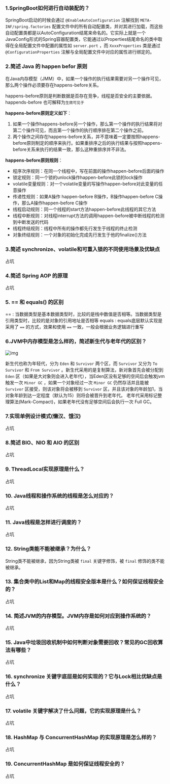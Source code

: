 ### 1.SpringBoot如何进行自动装配的？

SpringBoot启动的时候会通过 `@EnableAutoConfiguration` 注解找到 `META-INF/spring.factories` 配置文件中的所有自动配置类，并对其进行加载，而这些自动配置类都是以AutoConfiguration结尾来命名的。它实际上就是一个JavaConfig形式的Spring容器配置类，它能通过以Properties结尾命名的类中取得在全局配置文件中配置的属性如 `server.port` ，而 `XxxxProperties` 类是通过 `@ConfigurationProperties` 注解与全局配置文件中对应的属性进行绑定的。

### 2.简述 Java 的 happen befor 原则

在Java内存模型（JMM）中，如果一个操作的执行结果需要对另一个操作可见，那么两个操作必须要存在happens-before关系。

happens-before原则是判断数据是否存在竞争，线程是否安全的主要依据。happends-before 也可解释为`生效可见于` 

**happens-before原则定义如下**：

1. 如果一个操作happens-before另一个操作，那么第一个操作的执行结果将对第二个操作可见，而且第一个操作的执行顺序排在第二个操作之前。 
2. 两个操作之间存在happens-before关系，并不意味着一定要按照happens-before原则制定的顺序来执行。如果重排序之后的执行结果与按照happens-before关系来执行的结果一致，那么这种重排序并不非法。

**happens-before原则规则**：

* 程序次序规则：在同一个线程中，写在前面的操作happen-before后面的操作
* 锁定规则：同一个锁的unlock操作happen-before此锁的lock操作
* volatile变量规则：对一个volatile变量的写操作happen-before对此变量的任意操作
* 传递性规则：如果A操作 happen-before B操作，B操作happen-before C操作，那么A操作happen-before C操作
* 线程启动规则：同一个线程的start方法happen-before此线程的其它方法
* 线程中断规则：对线程interrupt方法的调用happen-before被中断线程的检测到中断发送的代码
* 线程终结规则：线程中所有的操作都先行发生于线程的终止检测
* 对象终结规则：一个对象的初始化完成先行发生于他的finalize()方法



### 3.简述 synchronize、volatile和可重入锁的不同使用场景及优缺点

占坑

### 4.简述 Spring AOP 的原理

占坑

### 5. == 和 equals() 的区别

== : 当数据类型是基本数据类型时，比较的是栈中数值是否相等。当数据类型是引用类型时，比较的是对象的引用地址是否相等
equals : equals底层默认实现是采用了 `==` 的方式，效果和使用 `==` 一致，一般会根据业务逻辑进行重写

### 6.JVM中内存模型是怎么样的，简述新生代与老年代的区别？

![img](https://i.loli.net/2020/11/20/OgFdkEBMTt56qCI.png)



新生代也称为年轻代，分为 `Eden` 和 `Survivor` 两个区，而 `Survivor` 又分为 `To Survivor` 和 `From Survivor` 。新生代采用的是复制算法，新对象首先会被分配到 `Eden` 区（如果是大对象则会进入老年代），当Eden区没有足够的空间后会触发jvm触发一次 `Minor GC` ，如果一个对象经过一次 `Minor GC` 仍然存活并且能被 `Survivor` 区接受，则该对象将会被移到 `Survivor` 区，并且该对象的年龄加1，当对象年龄到达一定程度（默认为15）则将会被晋升到老年代。
老年代采用标记整理算法(Mark-Compact)，如果老年代没有足够空间后会执行一次 Full GC。

### 7.实现单例设计模式(懒汉、饿汉)

占坑

### 8.简述 BIO、NIO  和 AIO 的区别

占坑

### 9. ThreadLocal实现原理是什么？

占坑

### 10. Java线程和操作系统的线程是怎么对应的？

占坑

### 11. Java线程是怎样进行调度的？

占坑

### 12. String类能不能被继承？为什么？

String类不能被继承，因为String类被 `final` 关键字修饰，被 `final` 修饰的类不能被继承。

### 13. 集合类中的List和Map的线程安全版本是什么？如何保证线程安全的？

占坑

### 14. 简述JVM的内存模型。JVM内存是如何对应到操作系统的？

占坑

### 15. Java中垃圾回收机制中如何判断对象需要回收？常见的GC回收算法有哪些？

占坑

### 16. synchronize 关键字底层是如何实现的？它与Lock相比优缺点是什么？

占坑

### 17. volatile 关键字解决了什么问题，它的实现原理是什么？

占坑

### 18. HashMap 与 ConcurrentHashMap 的实现原理是怎么样的？

占坑

### 19. ConcurrentHashMap 是如何保证线程安全的？

占坑



